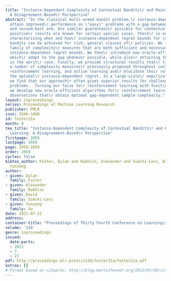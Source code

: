 ```yaml
---
title: "Instance-Dependent Complexity of Contextual Bandits\r and Reinforcement Learning:
  A Disagreement-Based\r Perspective"
abstract: "In the classical multi-armed bandit problem,\r instance-dependent algorithms
  attain improved\r performance on \"easy\" problems with a gap between\r the best
  and second-best arm. Are similar guarantees\r possible for contextual bandits? While
  positive\r results are known for certain special cases, there\r is no general theory
  characterizing when and how\r instance-dependent regret bounds for contextual\r
  bandits can be achieved for rich, general classes of\r policies. We introduce a
  family of complexity\r measures that are both sufficient and necessary to\r obtain
  instance-dependent regret bounds. We then\r introduce new oracle-efficient algorithms
  which\r adapt to the gap whenever possible, while also\r attaining the minimax rate
  in the worst\r case. Finally, we provide structural results that\r tie together
  a number of complexity measures\r previously proposed throughout contextual bandits,\r
  reinforcement learning, and active learning and\r elucidate their role in determining
  the optimal\r instance-dependent regret. In a large-scale\r empirical evaluation,
  we find that our approach\r often gives superior results for challenging\r exploration
  problems.  Turning our focus to\r reinforcement learning with function approximation,\r
  we develop new oracle-efficient algorithms for\r reinforcement learning with rich
  observations that\r obtain optimal gap-dependent sample complexity."
layout: inproceedings
series: Proceedings of Machine Learning Research
publisher: PMLR
issn: 2640-3498
id: foster21a
month: 0
tex_title: "Instance-Dependent Complexity of Contextual Bandits\r and Reinforcement
  Learning: A Disagreement-Based\r Perspective"
firstpage: 2059
lastpage: 2059
page: 2059-2059
order: 2059
cycles: false
bibtex_author: Foster, Dylan and Rakhlin, Alexander and Simchi-Levi, David and Xu,
  Yunzong
author:
- given: Dylan
  family: Foster
- given: Alexander
  family: Rakhlin
- given: David
  family: Simchi-Levi
- given: Yunzong
  family: Xu
date: 2021-07-21
address:
container-title: "Proceedings of Thirty Fourth Conference on Learning\r Theory"
volume: '134'
genre: inproceedings
issued:
  date-parts:
  - 2021
  - 7
  - 21
pdf: http://proceedings.mlr.press/v134/foster21a/foster21a.pdf
extras: []
# Format based on citeproc: http://blog.martinfenner.org/2013/07/30/citeproc-yaml-for-bibliographies/
---
```

